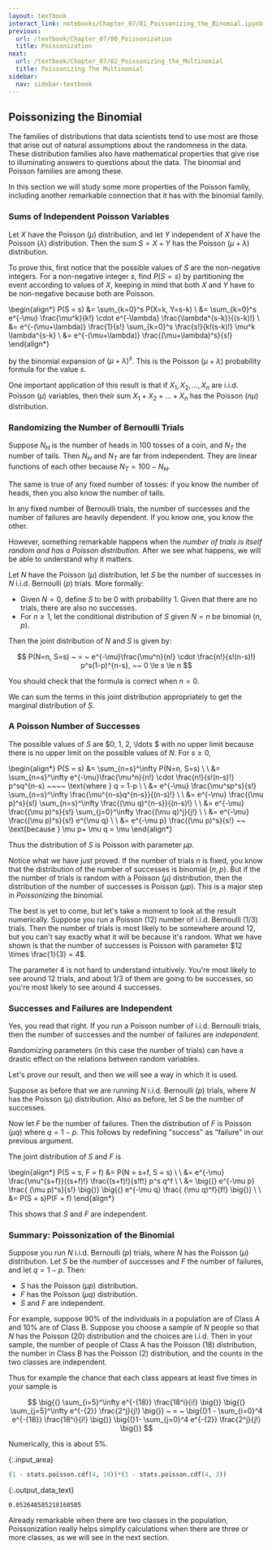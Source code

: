 ```yaml
---
layout: textbook
interact_link: notebooks/Chapter_07/01_Poissonizing_the_Binomial.ipynb
previous:
  url: /textbook/Chapter_07/00_Poissonization
  title: Poissonization
next:
  url: /textbook/Chapter_07/02_Poissonizing_the_Multinomial
  title: Poissonizing The Multinomial
sidebar:
  nav: sidebar-textbook
---
```


## Poissonizing the Binomial ##

The families of distributions that data scientists tend to use most are those that arise out of natural assumptions about the randomness in the data. These distribution families also have mathematical properties that give rise to illuminating answers to questions about the data. The binomial and Poisson families are among these.

In this section we will study some more properties of the Poisson family, including another remarkable connection that it has with the binomial family.

### Sums of Independent Poisson Variables ###
Let $X$ have the Poisson ($\mu$) distribution, and let $Y$ independent of $X$ have the Poisson ($\lambda$) distribution. Then the sum $S = X+Y$ has the Poisson ($\mu + \lambda$) distribution.

To prove this, first notice that the possible values of $S$ are the non-negative integers.  For a non-negative integer $s$, find $P(S = s)$ by partitioning the event according to values of $X$, keeping in mind that both $X$ and $Y$ have to be non-negative because both are Poisson.

\begin{align*}
P(S = s) &= \sum_{k=0}^s P(X=k, Y=s-k) \\
&= \sum_{k=0}^s e^{-\mu} \frac{\mu^k}{k!} \cdot e^{-\lambda} \frac{\lambda^{s-k}}{(s-k)!} \\
&= e^{-(\mu+\lambda)} \frac{1}{s!} \sum_{k=0}^s
\frac{s!}{k!(s-k)!} \mu^k \lambda^{s-k} \\
&= e^{-(\mu+\lambda)} \frac{(\mu+\lambda)^s}{s!}
\end{align*}

by the binomial expansion of $(\mu+\lambda)^s$. This is the Poisson $(\mu + \lambda)$ probability formula for the value $s$.

One important application of this result is that if $X_1, X_2, \ldots , X_n$ are i.i.d. Poisson $(\mu)$ variables, then their sum $X_1 + X_2 + \ldots + X_n$ has the Poisson $(n\mu)$ distribution.


### Randomizing the Number of Bernoulli Trials ###
Suppose $N_H$ is the number of heads in 100 tosses of a coin, and $N_T$ the number of tails. Then $N_H$ and $N_T$ are far from independent. They are linear functions of each other because $N_T = 100 - N_H$. 

The same is true of any fixed number of tosses: if you know the number of heads, then you also know the number of tails. 

In any fixed number of Bernoulli trials, the number of successes and the number of failures are heavily dependent. If you know one, you know the other.

However, something remarkable happens when the *number of trials is itself random and has a Poisson distribution.* After we see what happens, we will be able to understand why it matters.

Let $N$ have the Poisson $(\mu)$ distribution, let $S$ be the number of successes in $N$ i.i.d. Bernoulli $(p)$ trials. More formally: 
- Given $N = 0$, define $S$ to be 0 with probability 1. Given that there are no trials, there are also no successes.
- For $n \ge 1$, let the conditional distribution of $S$ given $N = n$ be binomial $(n, p)$.

Then the joint distribution of $N$ and $S$ is given by:

$$
P(N=n, S=s) ~ = ~ e^{-\mu}\frac{\mu^n}{n!} \cdot 
\frac{n!}{s!(n-s)!} p^s(1-p)^{n-s}, ~~ 0 \le s \le n
$$

You should check that the formula is correct when $n=0$.

We can sum the terms in this joint distribution appropriately to get the marginal distribution of $S$.

### A Poisson Number of Successes ###
The possible values of $S$ are $0, 1, 2, \ldots $ with no upper limit because there is no upper limit on the possible values of $N$. For $s \ge 0$,

\begin{align*}
P(S = s) &= \sum_{n=s}^\infty P(N=n, S=s) \\ \\
&= \sum_{n=s}^\infty e^{-\mu}\frac{\mu^n}{n!} \cdot 
\frac{n!}{s!(n-s)!} p^sq^{n-s} ~~~~ \text{where } q = 1-p \\ \\
&= e^{-\mu} \frac{\mu^sp^s}{s!} \sum_{n=s}^\infty
\frac{\mu^{n-s}q^{n-s}}{(n-s)!} \\ \\
&= e^{-\mu} \frac{(\mu p)^s}{s!} \sum_{n=s}^\infty
\frac{(\mu q)^{n-s}}{(n-s)!} \\ \\
&= e^{-\mu} \frac{(\mu p)^s}{s!} \sum_{j=0}^\infty
\frac{(\mu q)^j}{j!} \\ \\
&= e^{-\mu} \frac{(\mu p)^s}{s!} e^{\mu q} \\ \\
&= e^{-\mu p} \frac{(\mu p)^s}{s!} ~~ \text{because } \mu p+ \mu q = \mu
\end{align*}

Thus the distribution of $S$ is Poisson with parameter $\mu p$.

Notice what we have just proved. If the number of trials $n$ is fixed, you know that the distribution of the number of successes is binomial $(n, p)$. But if the the number of trials is random with a Poisson $(\mu)$ distribution, then the distribution of the number of successes is Poisson $(\mu p)$. This is a major step in *Poissonizing* the binomial.

The best is yet to come, but let's take a moment to look at the result numerically. Suppose you run a Poisson $(12)$ number of i.i.d. Bernoulli $(1/3)$ trials. Then the number of trials is most likely to be somewhere around 12, but you can't say exactly what it will be because it's random. What we have shown is that the number of successes is Poisson with parameter $12 \times \frac{1}{3} = 4$.

The parameter 4 is not hard to understand intuitively. You're most likely to see around 12 trials, and about 1/3 of them are going to be successes, so you're most likely to see around 4 successes.

### Successes and Failures are Independent ###
Yes, you read that right. If you run a Poisson number of i.i.d. Bernoulli trials, then the number of successes and the number of failures are *independent*.

Randomizing parameters (in this case the number of trials) can have a drastic effect on the relations between random variables.

Let's prove our result, and then we will see a way in which it is used.

Suppose as before that we are running $N$ i.i.d. Bernoulli $(p)$ trials, where $N$ has the Poisson $(\mu)$ distribution. Also as before, let $S$ be the number of successes. 

Now let $F$ be the number of failures.
Then the distribution of $F$ is Poisson $(\mu q)$ where $q = 1-p$. This follows by redefining "success" as "failure" in our previous argument.

The joint distribution of $S$ and $F$ is

\begin{align*} 
P(S = s, F = f) &= P(N = s+f, S = s) \\ \\
&= e^{-\mu} \frac{\mu^{s+f}}{(s+f)!} \frac{(s+f)!}{s!f!} p^s q^f \\ \\
&= \big{(} e^{-\mu p} \frac{ (\mu p)^s}{s!} \big{)} 
\big{(} e^{-\mu q} \frac{ (\mu q)^f}{f!} \big{)} \\ \\
&= P(S = s)P(F = f)
\end{align*}

This shows that $S$ and $F$ are independent.

### Summary: Poissonization of the Binomial ###
Suppose you run $N$ i.i.d. Bernoulli $(p)$ trials, where $N$ has the Poisson $(\mu)$ distribution. Let $S$ be the number of successes and $F$ the number of failures, and let $q = 1-p$. Then:
- $S$ has the Poisson $(\mu p)$ distribution.
- $F$ has the Poisson $(\mu q)$ distribution.
- $S$ and $F$ are independent.

For example, suppose 90% of the individuals in a population are of Class A and 10% are of Class B. Suppose you choose a sample of $N$ people so that $N$ has the Poisson $(20)$ distribution and the choices are i.i.d. Then in your sample, the number of people of Class A has the Poisson $(18)$ distribution, the number in Class B has the Poisson $(2)$ distribution, and the counts in the two classes are independent.

Thus for example the chance that each class appears at least five times in your sample is

$$
\big{(} \sum_{i=5}^\infty e^{-{18}} \frac{18^i}{i!} \big{)}
\big{(} \sum_{j=5}^\infty e^{-{2}} \frac{2^j}{j!} \big{)}
~ = ~ 
\big{(}1 - \sum_{i=0}^4 e^{-{18}} \frac{18^i}{i!} \big{)}
\big{(}1- \sum_{j=0}^4 e^{-{2}} \frac{2^j}{j!} \big{)}
$$

Numerically, this is about 5%.


{:.input_area}
```python
(1 - stats.poisson.cdf(4, 18))*(1 - stats.poisson.cdf(4, 2))
```




{:.output_data_text}
```
0.052648585218160585
```



Already remarkable when there are two classes in the population, Poissonization really helps simplify calculations when there are three or more classes, as we will see in the next section.
